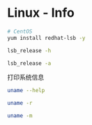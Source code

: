 # Linux - Info

```bash
# CentOS
yum install redhat-lsb -y

lsb_release -h

lsb_release -a
```

打印系统信息

```bash
uname --help

uname -r

uname -m
```
